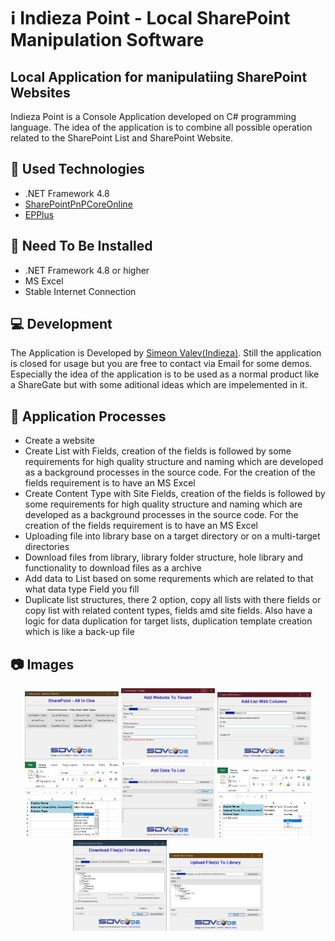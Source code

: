 # :information_source: Indieza Point - Local SharePoint Manipulation Software
## Local Application for manipulatiing SharePoint Websites

Indieza Point is a Console Application developed on C# programming language. The idea of the application is to combine all possible operation related to the SharePoint List and SharePoint Website.

## :hammer: Used Technologies

- .NET Framework 4.8
- [SharePointPnPCoreOnline](https://www.nuget.org/packages/SharePointPnPCoreOnline)
- [EPPlus](https://www.nuget.org/packages/EPPlus/)

## :floppy_disk: Need To Be Installed
- .NET Framework 4.8 or higher
- MS Excel
- Stable Internet Connection

## :computer: Development

The Application is Developed by [Simeon Valev(Indieza)](https://github.com/indieza). Still the application is closed for usage but you are free to contact via Email for some demos. Especially the idea of the application is to be used as a normal product like a ShareGate but with some aditional ideas which are impelemented in it.

## :wrench: Application Processes

- Create a website
- Create List with Fields, creation of the fields is followed by some requirements for high quality structure and naming which are developed as a background processes in the source code. For the creation of the fields requirement is to have an MS Excel
- Create Content Type with Site Fields, creation of the fields is followed by some requirements for high quality structure and naming which are developed as a background processes in the source code. For the creation of the fields requirement is to have an MS Excel
- Uploading file into library base on a target directory or on a multi-target directories
- Download files from library, library folder structure, hole library and functionality to download files as a archive
- Add data to List based on some requrements which are related to that what data type Field you fill
- Duplicate list structures, there 2 option, copy all lists with there fields or copy list with related content types, fields amd site fields. Also have a logic for data duplication for target lists, duplication template creation which is like a back-up file

## :camera: Images

<p align="center">
  <img src="https://raw.githubusercontent.com/Indieza-Point/IP-Demo/main/Images/01.jpg" width="150" alt="accessibility text">
  <img src="https://raw.githubusercontent.com/Indieza-Point/IP-Demo/main/Images/02.jpg" width="150" title="hover text">
  <img src="https://raw.githubusercontent.com/Indieza-Point/IP-Demo/main/Images/03.1.jpg" width="150" alt="accessibility text">
  <img src="https://raw.githubusercontent.com/Indieza-Point/IP-Demo/main/Images/03.2.jpg" width="150" alt="accessibility text">
  <img src="https://raw.githubusercontent.com/Indieza-Point/IP-Demo/main/Images/04.1.jpg" width="150" alt="accessibility text">
  <img src="https://raw.githubusercontent.com/Indieza-Point/IP-Demo/main/Images/04.2.jpg" width="150" alt="accessibility text">
  <img src="https://raw.githubusercontent.com/Indieza-Point/IP-Demo/main/Images/05.jpg" width="150" alt="accessibility text">
  <img src="https://raw.githubusercontent.com/Indieza-Point/IP-Demo/main/Images/06.jpg" width="150" alt="accessibility text">
</p>

